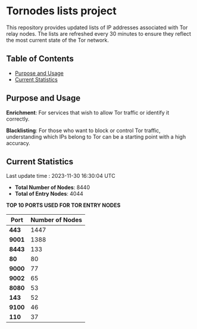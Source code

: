 # Tornodes lists project

This repository provides updated lists of IP addresses associated with Tor relay nodes. The lists are refreshed every 30 minutes to ensure they reflect the most current state of the Tor network.

## Table of Contents

- [Purpose and Usage](#purpose-and-usage)
- [Current Statistics](#current-statistics)


## Purpose and Usage

**Enrichment**: For services that wish to allow Tor traffic or identify it correctly.

**Blacklisting**: For those who want to block or control Tor traffic, understanding which IPs belong to Tor can be a starting point with a high accuracy.

## Current Statistics

Last update time : 2023-11-30 16:30:04 UTC

- **Total Number of Nodes**: 8440
- **Total of Entry Nodes**: 4044

**TOP 10 PORTS USED FOR TOR ENTRY NODES**

| **Port** | **Number of Nodes** |
|------|-----------------|
| **443**   | 1447  |
| **9001**   | 1388  |
| **8443**   | 133  |
| **80**   | 80  |
| **9000**   | 77  |
| **9002**   | 65  |
| **8080**   | 53  |
| **143**   | 52  |
| **9100**   | 46  |
| **110**   | 37  |

